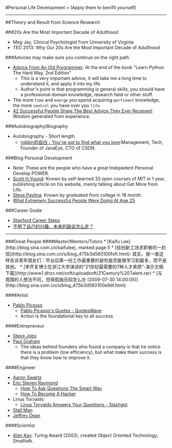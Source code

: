 <html>
<head><title>Personal Life Development</title></head>
<body>
#Personal Life Development
> (Apply them to benifit yourself)

<hr>
##Theory and Result from Science Research

###20s Are the Most Important Decade of Adulthood
* Meg Jay, Clinical Psychologist from University of Virginia
* TED 2013: Why Our 20s Are the Most Important Decade of Adulthood

###Advices may make sure you continue on the right path
* [Advice From An Old Programmer](http://hackecho.com/2011/06/advice-from-an-old-programmer/): At the end of the book "Learn Python The Hard Way, 2nd Edition"
  * This is a very important advice, it will take me a long time to understand it, and apply it into my life.
  * Author's point is that programming is general skills, you should have a professional domain knowledge, research field or other stuff.
* The more `time` and `energe` you spend acquiring `pertinent` knowledge, the more `control` you have over you `life`.
* [42 Successful People Share The Best Advice They Ever Received](http://www.businessinsider.com/linkedin-best-advice-2013-2): Wisdom generated from experience.

###Autobiography/Biography
* Autobiography - Short length
  * [robbin的自白：You've got to find what you love](http://robbinfan.com/blog/20/my-life):Management, Tech, Founder of JavaEye, CTO of CSDN.

###Blog Personal Development
* Note: These are the people who have a great Indepedent Personal Develop POWER.
* [Scott H.Yound](http://www.scotthyoung.com): Known by self-learned 33 open courses of MIT in 1 year, publishing article on his website, mainly talking about Get More from Life.
* [Steve Pavlina](http://www.stevepavlina.com): Known by graduated from college in 18 month.
* [What Extremely Successful People Were Doing At Age 25](http://www.businessinsider.com/what-successful-people-did-in-their-20s-2013-3)

###Career Guide
* [Stanford Career Steps](http://studentaffairs.stanford.edu/cdc/career-steps)
* [不明了自己的兴趣，未来的路该怎么走？ ](http://blog.sina.com.cn/s/blog_475b3d560100dyt6.html)




<hr>
###Great People
####Master/Mentors/Tutors
* [Kaifu Lee](http://blog.sina.com.cn/kaifulee), marked page 5
  * [给创新工场求职者的一封信](http://blog.sina.com.cn/s/blog_475b3d560100fsft.html): 其实，我一直这样告诉青年朋友们：毕业后第一份工作最重要的是你是否能够学习到最多，而不是其他。
  * [李开复博士在浙江大学演讲的“21世纪最需要的7种人才素质”-演示文稿下载](http://www1.dhzx.net/soft/uploadsoft/21Century%20Talent.rar)
  * [与周围的人想法不同，觉得孤独压抑怎么办 (2009-07-30 14:00:05)](http://blog.sina.com.cn/s/blog_475b3d560100e9dl.html)

####Artist
* [Pablo Picssso](https://www.google.com.hk/search?q=pablo+picasso)
  * [Pablo Picasso's Quotes - QuotesWave](http://www.quoteswave.com/authors/pablo-picasso)
  * Action is the foundational key to all success

####Entrepreneur
* [Steve Jobs](./masters/Steve_Jobs.html)
* [Paul Graham](http://paulgraham.com)
  * The ideas behind founders who found a company is that he notice there is a problem (low efficiency), but what make them success is that they know how to improve it.

####Engineer
* [Aaron Swartz](http://www.aaronsw.com)
* [Eric Steven Raymond](http://www.catb.org/~esr)
  * [How To Ask Questions The Smart Way](http://www.catb.org/esr/faqs/smart-questions.html)
  * [How To Become A Hacker](http://www.catb.org/esr/faqs/hacker-howto.html)
* Linus Torvalds
  * [Linus Torvalds Answers Your Questions - Slashgot](http://meta.slashdot.org/story/12/10/11/0030249/linus-torvalds-answers-your-questions)
* [Stall Man](http://www.stallman.org)
* [Jeffrey Dean](http://research.google.com/people/jeff)

####Scientist
* [Alan Kay](./masters/Alan_Kay.html): Turing Award (2003), created Object Oriented Technology, Smalltalk.</li><br>

</body>
</html>
